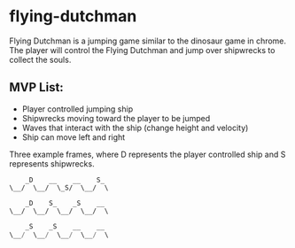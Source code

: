 # flying-dutchman
Flying Dutchman is a jumping game similar to the dinosaur game in chrome.  The player will control the Flying Dutchman and jump over shipwrecks to collect the souls.
## MVP List:
+ Player controlled jumping ship
+ Shipwrecks moving toward the player to be jumped
+ Waves that interact with the ship (change height and velocity)
+ Ship can move left and right

Three example frames, where D represents the player controlled ship and S represents shipwrecks.

```
    _D    __    __    S_
\__/  \__/  \_S/  \__/  \
```

```
    _D    S_    _S    __
\__/  \__/  \__/  \__/  \
```

```  D
    _S    _S    __    __
\__/  \__/  \__/  \__/  \
```
